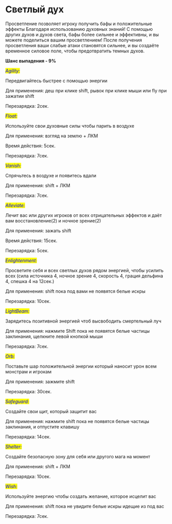 # Светлый дух

&#x20;Просветление позволяет игроку получить бафы и положительные эффекты Благодаря использованию духовных знаний! С помощью других духов и духов света, бафы более сильнее и эффективны, и вы можете поделиться вашим просветлением! После получения просветления ваши слабые атаки становятся сильнее, и вы создаёте временное силовое поле, чтобы предотвратить темных духов.

**Шанс выпадения - 9%**&#x20;

_<mark style="color:blue;">Agility:</mark>_

Передвигайтесь быстрее с помощью энергии

Для применения: деш при клике shift, рывок  при клике мыши или fly при зажатии shift

Перезарядка: 2сек.

_<mark style="color:blue;">Float:</mark>_

Используйте свои духовные силы чтобы парить в воздухе

Для применения: взгляд на землю + ЛКМ

Время действия: 5сек.

Перезарядка: 7сек.

_<mark style="color:blue;">Vanish:</mark>_

Спрячьтесь в воздухе и появитесь вдали

Для применения: shift + ЛКМ

Перезарядка: 7сек.

_<mark style="color:blue;">Alleviate:</mark>_

Лечит вас или других игроков от всех отрицательных эффектов  и даёт вам восстановление(2) и ночное зрение(2)&#x20;

Для применения: зажать shift

Время действия: 15сек.

Перезарядка: 5сек.

_<mark style="color:blue;">Enlightenment:</mark>_

Просветите себя и всех светлых духов рядом энергией, чтобы усилить всех (сила источника 4, ночное зрение 4, скорость 4, грация дельфина 4, спешка 4 на 12сек.)

Для применения: shift пока под вами не появятся белые искры

Перезарядка: 10сек.

_<mark style="color:blue;">LightBeam:</mark>_

Зарядитесь позитивной энергией чтоб высвободить смертельный луч

Для применения: нажмите Shift пока не появятся белые частицы заклинания, щелкните левой кнопкой мыши

Перезарядка: 7сек.

_<mark style="color:blue;">Orb:</mark>_

Поставьте шар положительной энергии который наносит урон всем монстрам и игрокам

Для применения: зажмите shift

Перезарядка: 30сек.

_<mark style="color:blue;">Safeguard:</mark>_

Создайте свои щит, который защитит вас

Для применения: нажмите shift пока не появятся белые частицы заклинания, и отпустите клавишу

Перезарядка: 14сек.

_<mark style="color:blue;">Shelter:</mark>_

Создайте безопасную зону для себя или другого мага на момент

Для применения: shift + ЛКМ

Перезарядка: 10сек.

_<mark style="color:blue;">Wish:</mark>_

Используйте энергию чтобы создать желание, которое исцелит вас

Для применения: shift пока не увидите белые искры идещие из под вас

Перезарядка: 7сек.
